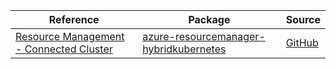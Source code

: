 | Reference | Package | Source |
|---|---|---|
|[Resource Management - Connected Cluster](resourcemanager-hybridkubernetes-readme.md)|[azure-resourcemanager-hybridkubernetes](https://repo1.maven.org/maven2/com/azure/resourcemanager/azure-resourcemanager-hybridkubernetes)|[GitHub](https://github.com/Azure/azure-sdk-for-java/blob/main/sdk/hybridkubernetes/azure-resourcemanager-hybridkubernetes)|

